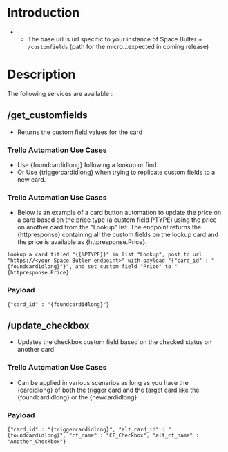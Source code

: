 # Introduction

- - The base url is url specific to your instance of Space Bulter + `/customfields` (path for the micro...expected in coming release)

# Description

The following services are available :

## /get_customfields

- Returns the custom field values for the card

### Trello Automation Use Cases

- Use {foundcardidlong} following a lookup or find.
- Or Use {triggercardidlong} when trying to replicate custom fields to a new card.

### Trello Automation Use Cases

- Below is an example of a card button automation to update the price on a card based on the price type (a custom field PTYPE) using the price on another card from the "Lookup" list. The endpoint returns the {httpresponse} containing all the custom fields on the lookup card and the price is available as {httpresponse.Price}.

`lookup a card titled "{{%PTYPE}}" in list "Lookup", post to url "https://<your Space Butler endpoint>" with payload "{"card_id" : "{foundcardidlong}"}", and set custom field "Price" to "{httpresponse.Price}`

### Payload

`{"card_id" : "{foundcardidlong}"}`

## /update_checkbox

- Updates the checkbox custom field based on the checked status on another card.

### Trello Automation Use Cases

- Can be applied in various scenarios as long as you have the {cardidlong} of both the trigger card and the target card like the {foundcardidlong} or the {newcardidlong}

### Payload

`{"card_id" : "{triggercardidlong}", "alt_card_id" : "{foundcardidlong}", "cf_name" : "CF_Checkbox", "alt_cf_name" : "Another_Checkbox"}`
